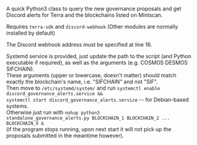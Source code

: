 A quick Python3 class to query the new governance proposals and get Discord alerts for Terra and the blockchains listed on Mintscan.

Requires <code>terra-sdk</code> and <code>discord-webhook</code>
(Other modules are normally installed by default)

The Discord webhook address must be specified at line 16.

Systemd service is provided, just update the path to the script (and Python executable if required), as well as the arguments (e.g. COSMOS DESMOS SIFCHAIN).<br>
These arguments (upper or lowercase, doesn't matter) should match exactly the blockchain's name, i.e. "SIFCHAIN" and not "SIF".<br>
Then move to <code>/etc/systemd/system/</code> and run <code>systemctl enable discord_governance_alerts.service && systemctl start discord_governance_alerts.service</code> -- for Debian-based systems.
<br>
Otherwise just run with <code>nohup python3 standalone_governance_alerts.py BLOCKCHAIN_1 BLOCKCHAIN_2 ... BLOCKCHAIN_X &</code>
<br>
(if the program stops running, upon next start it will not pick up the proposals submitted in the meantime however).



